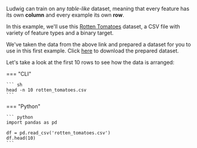 Ludwig can train on any *table-like* dataset, meaning that every feature has its own **column** and every example its own **row**.

In this example, we'll use this [Rotten Tomatoes](https://www.kaggle.com/stefanoleone992/rotten-tomatoes-movies-and-critic-reviews-dataset) dataset, a CSV file with variety of feature types and a binary target. 

We've taken the data from the above link and prepared a dataset for you to use in this first example. Click [here](data/rotten_tomatoes.csv)
 to download the prepared dataset.

Let's take a look at the first 10 rows to see how the data is arranged:

=== "CLI"

    ``` sh
    head -n 10 rotten_tomatoes.csv
    ```

=== "Python"

    ``` python
    import pandas as pd

    df = pd.read_csv('rotten_tomatoes.csv')
    df.head(10)
    ```
